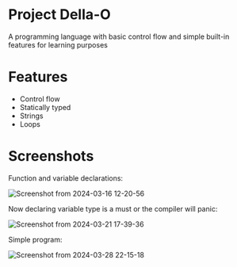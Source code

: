 # Project Della-O

A programming language with basic control flow and simple built-in features for learning purposes

# Features
- Control flow
- Statically typed
- Strings
- Loops

# Screenshots

Function and variable declarations:

![Screenshot from 2024-03-16 12-20-56](https://github.com/Asaadziad/Alang/assets/108868994/d60a7fe8-5ae0-47fb-bdda-19cae8e63804)

Now declaring variable type is a must or the compiler will panic:

![Screenshot from 2024-03-21 17-39-36](https://github.com/Asaadziad/Alang/assets/108868994/db73b94a-b88c-4f17-8081-fb39ca511250)

Simple program:

![Screenshot from 2024-03-28 22-15-18](https://github.com/Asaadziad/Della-O/assets/108868994/8c47600c-e1ac-43a5-a3f8-ab04bf0e908a)
